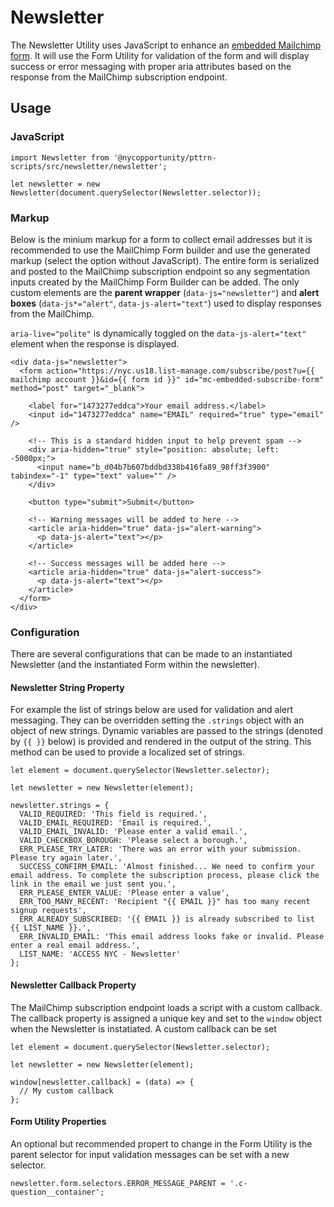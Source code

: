 # Newsletter

The Newsletter Utility uses JavaScript to enhance an [embedded Mailchimp form](https://mailchimp.com/help/add-a-signup-form-to-your-website/#Generate_embedded_form_code). It will use the Form Utility for validation of the form and will display success or error messaging with proper aria attributes based on the response from the MailChimp subscription endpoint.

## Usage

### JavaScript

    import Newsletter from '@nycopportunity/pttrn-scripts/src/newsletter/newsletter';

    let newsletter = new Newsletter(document.querySelector(Newsletter.selector));

### Markup

Below is the minium markup for a form to collect email addresses but it is recommended to use the MailChimp Form builder and use the generated markup (select the option without JavaScript). The entire form is serialized and posted to the MailChimp subscription endpoint so any segmentation inputs created by the MailChimp Form Builder can be added. The only custom elements are the **parent wrapper** (`data-js="newsletter"`) and **alert boxes** (`data-js*="alert"`, `data-js-alert="text"`) used to display responses from the MailChimp.

`aria-live="polite"` is dynamically toggled on the `data-js-alert="text"` element when the response is displayed.

    <div data-js="newsletter">
      <form action="https://nyc.us18.list-manage.com/subscribe/post?u={{ mailchimp account }}&id={{ form id }}" id="mc-embedded-subscribe-form" method="post" target="_blank">

        <label for="1473277eddca">Your email address.</label>
        <input id="1473277eddca" name="EMAIL" required="true" type="email" />

        <!-- This is a standard hidden input to help prevent spam -->
        <div aria-hidden="true" style="position: absolute; left: -5000px;">
          <input name="b_d04b7b607bddbd338b416fa89_98ff3f3900" tabindex="-1" type="text" value="" />
        </div>

        <button type="submit">Submit</button>

        <!-- Warning messages will be added to here -->
        <article aria-hidden="true" data-js="alert-warning">
          <p data-js-alert="text"></p>
        </article>

        <!-- Success messages will be added here -->
        <article aria-hidden="true" data-js="alert-success">
          <p data-js-alert="text"></p>
        </article>
      </form>
    </div>

### Configuration

There are several configurations that can be made to an instantiated Newsletter (and the instantiated Form within the newsletter).

#### Newsletter String Property

For example the list of strings below are used for validation and alert messaging. They can be overridden setting the `.strings` object with an object of new strings. Dynamic variables are passed to the strings (denoted by `{{ }}` below) is provided and rendered in the output of the string. This method can be used to provide a localized set of strings.

    let element = document.querySelector(Newsletter.selector);

    let newsletter = new Newsletter(element);

    newsletter.strings = {
      VALID_REQUIRED: 'This field is required.',
      VALID_EMAIL_REQUIRED: 'Email is required.',
      VALID_EMAIL_INVALID: 'Please enter a valid email.',
      VALID_CHECKBOX_BOROUGH: 'Please select a borough.',
      ERR_PLEASE_TRY_LATER: 'There was an error with your submission. Please try again later.',
      SUCCESS_CONFIRM_EMAIL: 'Almost finished... We need to confirm your email address. To complete the subscription process, please click the link in the email we just sent you.',
      ERR_PLEASE_ENTER_VALUE: 'Please enter a value',
      ERR_TOO_MANY_RECENT: 'Recipient "{{ EMAIL }}" has too many recent signup requests',
      ERR_ALREADY_SUBSCRIBED: '{{ EMAIL }} is already subscribed to list {{ LIST_NAME }}.',
      ERR_INVALID_EMAIL: 'This email address looks fake or invalid. Please enter a real email address.',
      LIST_NAME: 'ACCESS NYC - Newsletter'
    };

#### Newsletter Callback Property

The MailChimp subscription endpoint loads a script with a custom callback. The callback property is assigned a unique key and set to the `window` object when the Newsletter is instatiated. A custom callback can be set

    let element = document.querySelector(Newsletter.selector);

    let newsletter = new Newsletter(element);

    window[newsletter.callback] = (data) => {
      // My custom callback
    };

#### Form Utility Properties

An optional but recommended propert to change in the Form Utility is the parent selector for input validation messages can be set with a new selector.

    newsletter.form.selectors.ERROR_MESSAGE_PARENT = '.c-question__container';
